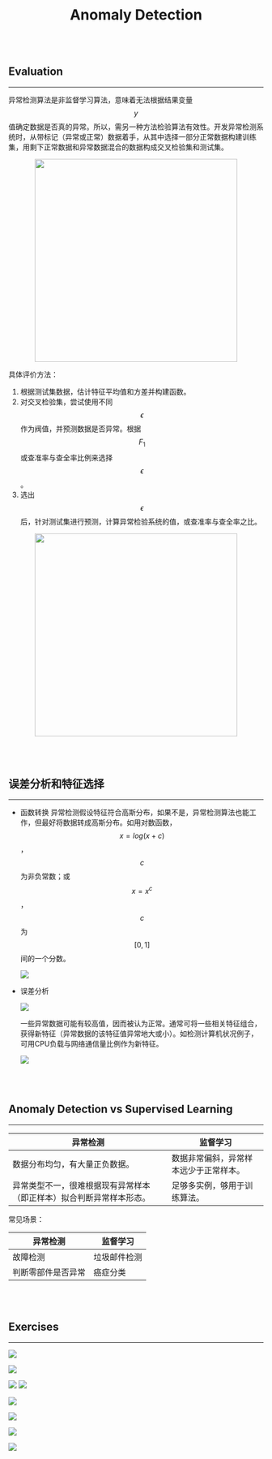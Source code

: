 # <center>Anomaly Detection</center>

<br></br>



## Evaluation
----
异常检测算法是非监督学习算法，意味着无法根据结果变量$$y$$值确定数据是否真的异常。所以，需另一种方法检验算法有效性。开发异常检测系统时，从带标记（异常或正常）数据着手，从其中选择一部分正常数据构建训练集，用剩下正常数据和异常数据混合的数据构成交叉检验集和测试集。

<div style="text-align:center">
    <img src="./Images/evaluation1.png" width="400"></img>
</div>

具体评价方法：
1. 根据测试集数据，估计特征平均值和方差并构建函数。
2. 对交叉检验集，尝试使用不同$$\epsilon$$作为阀值，并预测数据是否异常。根据$$F_1$$或查准率与查全率比例来选择$$\epsilon$$。 
3. 选出$$\epsilon$$后，针对测试集进行预测，计算异常检验系统的值，或查准率与查全率之比。

<div style="text-align:center">
    <img src="./Images/evaluation2.png" width="400"></img>
</div>

<br></br>



## 误差分析和特征选择
----
* 函数转换
    异常检测假设特征符合高斯分布，如果不是，异常检测算法也能工作，但最好将数据转成高斯分布。如用对数函数，$$x=log(x+c)$$，$$c$$为非负常数；或$$x=x^c$$，$$c$$为$$[0, 1]$$间的一个分数。

    ![](./Images/log.jpg)

* 误差分析

    ![](./Images/error1.png)

    一些异常数据可能有较高值，因而被认为正常。通常可将一些相关特征组合，获得新特征（异常数据的该特征值异常地大或小）。如检测计算机状况例子，可用CPU负载与网络通信量比例作为新特征。

    ![](./Images/features1.png)

<br></br>



## Anomaly Detection vs Supervised Learning
----
| 异常检测 | 监督学习 |
| ------- | ------ |
| 数据分布均匀，有大量正负数据。 | 数据非常偏斜，异常样本远少于正常样本。 |
| 异常类型不一，很难根据现有异常样本（即正样本）拟合判断异常样本形态。 | 足够多实例，够用于训练算法。 |

常见场景：

| 异常检测 | 监督学习 |
| ------- | ------ |
| 故障检测 | 垃圾邮件检测 |
| 判断零部件是否异常 | 癌症分类 |

<br></br>



## Exercises
----
![](./Images/ex1.png)


![](./Images/ex2.png)


![](./Images/ex3_1.png)
![](./Images/ex3_2.png)


![](./Images/ex4.png)


![](./Images/ex5.png)


![](./Images/ex6.png)


![](./Images/ex7.png)